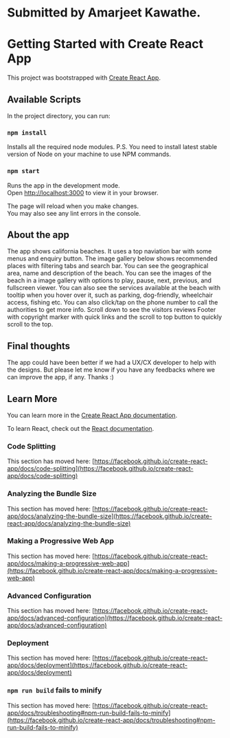 # Submitted by Amarjeet Kawathe. 

# Getting Started with Create React App

This project was bootstrapped with [Create React App](https://github.com/facebook/create-react-app).

## Available Scripts

In the project directory, you can run:

### `npm install`

Installs all the required node modules. 
P.S. You need to install latest stable version of Node on your machine to use NPM commands.

### `npm start`

Runs the app in the development mode.\
Open [http://localhost:3000](http://localhost:3000) to view it in your browser.

The page will reload when you make changes.\
You may also see any lint errors in the console.


## About the app

The app shows california beaches. It uses a top naviation bar with some menus and enquiry button. 
The image gallery below shows recommended places with filtering tabs and search bar. 
You can see the geographical area, name and description of the beach. 
You can see the images of the beach in a image gallery with options to play, pause, next, previous, and fullscreen viewer. 
You can also see the services available at the beach with tooltip when you hover over it, such as parking, dog-friendly, wheelchair access, fishing etc. You can also click/tap on the phone number to
call the authorities to get more info. 
Scroll down to see the visitors reviews 
Footer with copyright marker with quick links 
and the scroll to top button to quickly scroll to the top.

## Final thoughts

The app could have been better if we had a UX/CX developer to help with the designs. 
But please let me know if you have any feedbacks where we can improve the app, if any. 
Thanks :) 

## Learn More

You can learn more in the [Create React App documentation](https://facebook.github.io/create-react-app/docs/getting-started).

To learn React, check out the [React documentation](https://reactjs.org/).

### Code Splitting

This section has moved here: [https://facebook.github.io/create-react-app/docs/code-splitting](https://facebook.github.io/create-react-app/docs/code-splitting)

### Analyzing the Bundle Size

This section has moved here: [https://facebook.github.io/create-react-app/docs/analyzing-the-bundle-size](https://facebook.github.io/create-react-app/docs/analyzing-the-bundle-size)

### Making a Progressive Web App

This section has moved here: [https://facebook.github.io/create-react-app/docs/making-a-progressive-web-app](https://facebook.github.io/create-react-app/docs/making-a-progressive-web-app)

### Advanced Configuration

This section has moved here: [https://facebook.github.io/create-react-app/docs/advanced-configuration](https://facebook.github.io/create-react-app/docs/advanced-configuration)

### Deployment

This section has moved here: [https://facebook.github.io/create-react-app/docs/deployment](https://facebook.github.io/create-react-app/docs/deployment)

### `npm run build` fails to minify

This section has moved here: [https://facebook.github.io/create-react-app/docs/troubleshooting#npm-run-build-fails-to-minify](https://facebook.github.io/create-react-app/docs/troubleshooting#npm-run-build-fails-to-minify)
